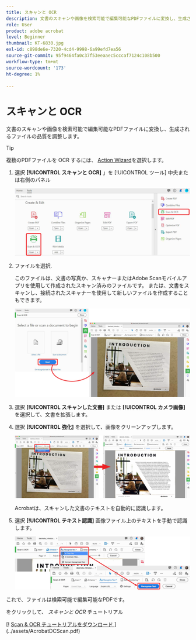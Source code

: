 ```yaml
---
title: スキャンと OCR
description: 文書のスキャンや画像を検索可能で編集可能なPDFファイルに変換し、生成されるファイルの品質を調整します
role: User
product: adobe acrobat
level: Beginner
thumbnail: KT-6830.jpg
exl-id: c898de6e-7320-4cd4-9998-6a99efd7ea56
source-git-commit: 95f9464fa0c37f53eeaaec5cccaf7124c108b500
workflow-type: tm+mt
source-wordcount: '173'
ht-degree: 1%

---
```


# スキャンと OCR

文書のスキャンや画像を検索可能で編集可能なPDFファイルに変換し、生成されるファイルの品質を調整します。

>[!TIP]
>
>複数のPDFファイルを OCR するには、 [Action Wizard](../advanced-tasks/action.md)を選択します。

1. 選択 **[!UICONTROL スキャンと OCR]** 」を [!UICONTROL ツール] 中央または右側のパネル

   ![スキャン手順 1](../assets/Scan_1.png)

1. ファイルを選択.

   このファイルは、文書の写真か、スキャナーまたはAdobe Scanモバイルアプリを使用して作成されたスキャン済みのファイルです。 または、文書をスキャンし、接続されたスキャナーを使用して新しいファイルを作成することもできます。

   ![スキャン手順 2](../assets/Scan_2.png)

1. 選択 **[!UICONTROL スキャンした文書]** または **[!UICONTROL カメラ画像]** を選択して、文書を拡張します。

1. 選択 **[!UICONTROL 強化]** を選択して、画像をクリーンアップします。

   ![スキャン手順 3](../assets/Scan_3.png)

   Acrobatは、スキャンした文書のテキストを自動的に認識します。

1. 選択 **[!UICONTROL テキスト認識]** 画像ファイル上のテキストを手動で認識します。

   ![スキャン手順 4](../assets/Scan_4.png)

これで、ファイルは検索可能で編集可能なPDFです。

をクリックして、 *スキャンと OCR* チュートリアル

[! [Scan &amp; OCR チュートリアルをダウンロード ](../assets/acrobat_PDF_96.png)](../assets/AcrobatDCScan.pdf)

